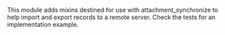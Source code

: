This module adds mixins destined for use with attachment_synchronize to help import and export
records to a remote server. Check the tests for an implementation example.
